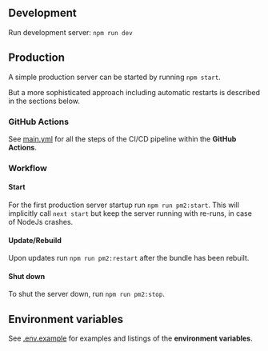 ## Development

Run development server:
`npm run dev`

## Production

A simple production server can be started by running `npm start`.

But a more sophisticated approach including automatic restarts is described in the sections below.

### GitHub Actions

See [main.yml](.github/workflows/main.yml) for all the steps of the CI/CD pipeline within the **GitHub Actions**.

### Workflow

#### Start

For the first production server startup run `npm run pm2:start`. This will implicitly call `next start` but keep the server running with re-runs, in case of NodeJs crashes.

#### Update/Rebuild

Upon updates run `npm run pm2:restart` after the bundle has been rebuilt.

#### Shut down

To shut the server down, run `npm run pm2:stop`.

## Environment variables

See [.env.example](.env.example) for examples and listings of the **environment variables**.
